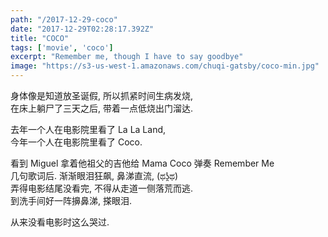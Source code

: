 ```yaml
---
path: "/2017-12-29-coco"
date: "2017-12-29T02:28:17.392Z"
title: "COCO"
tags: ['movie', 'coco']
excerpt: "Remember me, though I have to say goodbye"
image: "https://s3-us-west-1.amazonaws.com/chuqi-gatsby/coco-min.jpg"
---
```


身体像是知道放圣诞假, 所以抓紧时间生病发烧, <br/>
在床上躺尸了三天之后, 带着一点低烧出门溜达.<br/>

去年一个人在电影院里看了 La La Land, <br/>
今年一个人在电影院里看了 Coco. <br/>

看到 Miguel 拿着他祖父的吉他给 Mama Coco 弹奏 Remember Me<br/>
几句歌词后. 渐渐眼泪狂飙, 鼻涕直流, (ಥʖ̯ಥ)<br/>
弄得电影结尾没看完, 不得从走道一侧落荒而逃.<br/>
到洗手间好一阵擤鼻涕, 搽眼泪.<br/>

从来没看电影时这么哭过.<br/>
<!-- <iframe 
    width="420" 
    height="315" 
    src="https://www.youtube.com/embed/6Bs2gSkXLXk?autoplay=0&controls=0&showinfo=0&loop=1">
</iframe> -->

<!-- <img style="width:400px;" src="https://pbs.twimg.com/media/DQYQpndUQAA8uoq.jpg"/> -->
